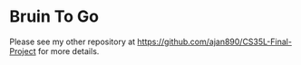 # Bruin To Go

Please see my other repository at https://github.com/ajan890/CS35L-Final-Project for more details.